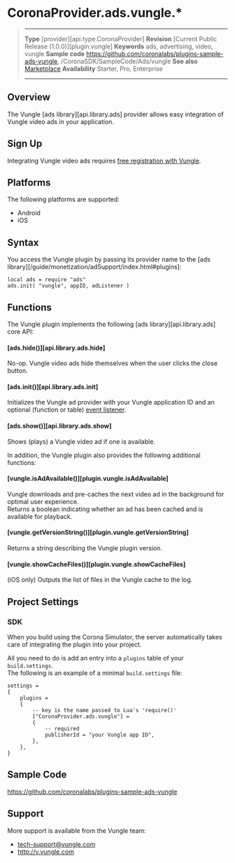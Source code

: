 # CoronaProvider.ads.vungle.*

> --------------------- ------------------------------------------------------------------------------------------
> __Type__              [provider][api.type.CoronaProvider]
> __Revision__          [Current Public Release (1.0.0)][plugin.vungle]
> __Keywords__          ads, advertising, video, vungle
> __Sample code__       <https://github.com/coronalabs/plugins-sample-ads-vungle>, /CoronaSDK/SampleCode/Ads/vungle
> __See also__          [Marketplace](http://www.coronalabs.com/resources/plugins/)
> __Availability__      Starter, Pro, Enterprise
> --------------------- ------------------------------------------------------------------------------------------

## Overview

The Vungle [ads library][api.library.ads] provider allows easy integration of Vungle video ads in your application.

## Sign Up

Integrating Vungle video ads requires [free registration with Vungle](https://v.vungle.com/dashboard/signup).

## Platforms

The following platforms are supported:

* Android
* iOS

## Syntax

You access the Vungle plugin by passing its provider name to the [ads library][/guide/monetization/adSupport/index.html#plugins]:

	local ads = require "ads"
	ads.init( "vungle", appID, adListener )

## Functions

The Vungle plugin implements the following [ads library][api.library.ads] core API:

#### [ads.hide()][api.library.ads.hide]

No-op.  Vungle video ads hide themselves when the user clicks the close button.

#### [ads.init()][api.library.ads.init]

Initializes the Vungle ad provider with your Vungle application ID and an optional (function or table) 
[event listener](http://developer.coronalabs.com/content/events-and-listeners).

#### [ads.show()][api.library.ads.show]

Shows (plays) a Vungle video ad if one is available.


In addition, the Vungle plugin also provides the following additional functions:

#### [vungle.isAdAvailable()][plugin.vungle.isAdAvailable]

Vungle downloads and pre-caches the next video ad in the background for optimal user experience.  
Returns a boolean indicating whether an ad has been cached and is available for playback.

#### [vungle.getVersionString()][plugin.vungle.getVersionString]

Returns a string describing the Vungle plugin version.

#### [vungle.showCacheFiles()][plugin.vungle.showCacheFiles]

(iOS only) Outputs the list of files in the Vungle cache to the log.

## Project Settings

### SDK

When you build using the Corona Simulator, the server automatically takes care of integrating the plugin into your project.

All you need to do is add an entry into a `plugins` table of your `build.settings`.  
The following is an example of a minimal `build.settings` file:

``````
settings =
{
	plugins =
	{
		-- key is the name passed to Lua's 'require()'
		["CoronaProvider.ads.vungle"] =
		{
			-- required
			publisherId = "your Vungle app ID",
		},
	},		
}
``````

<!---
### Enterprise

TBD
-->

## Sample Code

<https://github.com/coronalabs/plugins-sample-ads-vungle>

## Support

More support is available from the Vungle team:

* <tech-support@vungle.com>
* <http://v.vungle.com>
